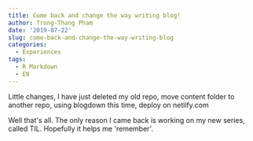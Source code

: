 ```yaml
---
title: Come back and change the way writing blog!
author: Trong-Thang Pham
date: '2019-07-22'
slug: come-back-and-change-the-way-writing-blog
categories:
  - Experiences
tags:
  - R Markdown
  - EN
---
```

Little changes, I have just deleted my old repo, move content folder to another repo, using blogdown this time, deploy on netlify.com 

Well that's all. 
The only reason I came back is working on my new series, called TIL. Hopefully it helps me 'remember'.
